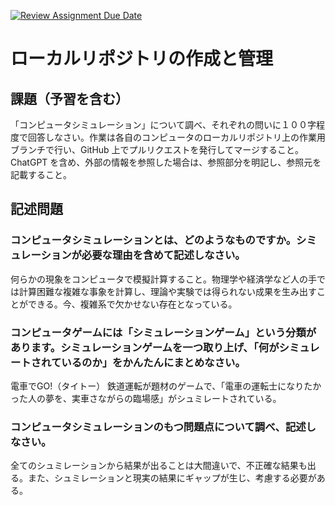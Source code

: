 [![Review Assignment Due Date](https://classroom.github.com/assets/deadline-readme-button-24ddc0f5d75046c5622901739e7c5dd533143b0c8e959d652212380cedb1ea36.svg)](https://classroom.github.com/a/wXVH1iCY)
# ローカルリポジトリの作成と管理

## 課題（予習を含む）

「コンピュータシミュレーション」について調べ、それぞれの問いに１００字程度で回答しなさい。作業は各自のコンピュータのローカルリポジトリ上の作業用ブランチで行い、GitHub 上でプルリクエストを発行してマージすること。ChatGPT を含め、外部の情報を参照した場合は、参照部分を明記し、参照元を記載すること。

## 記述問題

### コンピュータシミュレーションとは、どのようなものですか。シミュレーションが必要な理由を含めて記述しなさい。

何らかの現象をコンピュータで模擬計算すること。物理学や経済学など人の手では計算困難な複雑な事象を計算し、理論や実験では得られない成果を生み出すことができる。今、複雑系で欠かせない存在となっている。

### コンピュータゲームには「シミュレーションゲーム」という分類があります。シミュレーションゲームを一つ取り上げ、「何がシミュレートされているのか」をかんたんにまとめなさい。

電車でGO!（タイトー）
鉄道運転が題材のゲームで、「電車の運転士になりたかった人の夢を、実車さながらの臨場感」がシュミレートされている。

### コンピュータシミュレーションのもつ問題点について調べ、記述しなさい。

全てのシュミレーションから結果が出ることは大間違いで、不正確な結果も出る。また、シュミレーションと現実の結果にギャップが生じ、考慮する必要がある。
